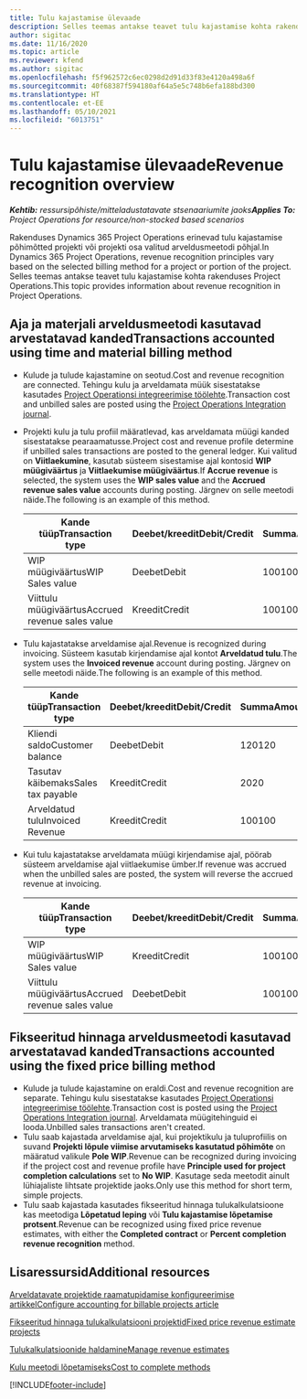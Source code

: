 ```yaml
---
title: Tulu kajastamise ülevaade
description: Selles teemas antakse teavet tulu kajastamise kohta rakenduses Project Operations.
author: sigitac
ms.date: 11/16/2020
ms.topic: article
ms.reviewer: kfend
ms.author: sigitac
ms.openlocfilehash: f5f962572c6ec0298d2d91d33f83e4120a498a6f
ms.sourcegitcommit: 40f68387f594180af64a5e5c748b6efa188bd300
ms.translationtype: HT
ms.contentlocale: et-EE
ms.lasthandoff: 05/10/2021
ms.locfileid: "6013751"
---
```

# <a name="revenue-recognition-overview"></a><span data-ttu-id="4899b-103">Tulu kajastamise ülevaade</span><span class="sxs-lookup"><span data-stu-id="4899b-103">Revenue recognition overview</span></span>

<span data-ttu-id="4899b-104">_**Kehtib:** ressursipõhiste/mitteladustatavate stsenaariumite jaoks_</span><span class="sxs-lookup"><span data-stu-id="4899b-104">_**Applies To:** Project Operations for resource/non-stocked based scenarios_</span></span>

<span data-ttu-id="4899b-105">Rakenduses Dynamics 365 Project Operations erinevad tulu kajastamise põhimõtted projekti või projekti osa valitud arveldusmeetodi põhjal.</span><span class="sxs-lookup"><span data-stu-id="4899b-105">In Dynamics 365 Project Operations, revenue recognition principles vary based on the selected billing method for a project or portion of the project.</span></span> <span data-ttu-id="4899b-106">Selles teemas antakse teavet tulu kajastamise kohta rakenduses Project Operations.</span><span class="sxs-lookup"><span data-stu-id="4899b-106">This topic provides information about revenue recognition in Project Operations.</span></span>

## <a name="transactions-accounted-using-time-and-material-billing-method"></a><span data-ttu-id="4899b-107">Aja ja materjali arveldusmeetodi kasutavad arvestatavad kanded</span><span class="sxs-lookup"><span data-stu-id="4899b-107">Transactions accounted using time and material billing method</span></span>

- <span data-ttu-id="4899b-108">Kulude ja tulude kajastamine on seotud.</span><span class="sxs-lookup"><span data-stu-id="4899b-108">Cost and revenue recognition are connected.</span></span> <span data-ttu-id="4899b-109">Tehingu kulu ja arveldamata müük sisestatakse kasutades [Project Operationsi integreerimise töölehte](../project-accounting/project-operations-integration-journal.md).</span><span class="sxs-lookup"><span data-stu-id="4899b-109">Transaction cost and unbilled sales are posted using the [Project Operations Integration journal](../project-accounting/project-operations-integration-journal.md).</span></span>
- <span data-ttu-id="4899b-110">Projekti kulu ja tulu profiil määratlevad, kas arveldamata müügi kanded sisestatakse pearaamatusse.</span><span class="sxs-lookup"><span data-stu-id="4899b-110">Project cost and revenue profile determine if unbilled sales transactions are posted to the general ledger.</span></span> <span data-ttu-id="4899b-111">Kui valitud on **Viitlaekumine**, kasutab süsteem sisestamise ajal kontosid **WIP müügiväärtus** ja **Viitlaekumise müügiväärtus**.</span><span class="sxs-lookup"><span data-stu-id="4899b-111">If **Accrue revenue** is selected, the system uses the **WIP sales value** and the **Accrued revenue sales value** accounts during posting.</span></span> <span data-ttu-id="4899b-112">Järgnev on selle meetodi näide.</span><span class="sxs-lookup"><span data-stu-id="4899b-112">The following is an example of this method.</span></span>  

  | <span data-ttu-id="4899b-113">Kande tüüp</span><span class="sxs-lookup"><span data-stu-id="4899b-113">Transaction type</span></span> | <span data-ttu-id="4899b-114">Deebet/kreedit</span><span class="sxs-lookup"><span data-stu-id="4899b-114">Debit/Credit</span></span> | <span data-ttu-id="4899b-115">Summa</span><span class="sxs-lookup"><span data-stu-id="4899b-115">Amount</span></span> |
  | --- | --- | --- |
  | <span data-ttu-id="4899b-116">WIP müügiväärtus</span><span class="sxs-lookup"><span data-stu-id="4899b-116">WIP Sales value</span></span> | <span data-ttu-id="4899b-117">Deebet</span><span class="sxs-lookup"><span data-stu-id="4899b-117">Debit</span></span> | <span data-ttu-id="4899b-118">100</span><span class="sxs-lookup"><span data-stu-id="4899b-118">100</span></span> |
  | <span data-ttu-id="4899b-119">Viittulu müügiväärtus</span><span class="sxs-lookup"><span data-stu-id="4899b-119">Accrued revenue sales value</span></span> | <span data-ttu-id="4899b-120">Kreedit</span><span class="sxs-lookup"><span data-stu-id="4899b-120">Credit</span></span> | <span data-ttu-id="4899b-121">100</span><span class="sxs-lookup"><span data-stu-id="4899b-121">100</span></span> |

- <span data-ttu-id="4899b-122">Tulu kajastatakse arveldamise ajal.</span><span class="sxs-lookup"><span data-stu-id="4899b-122">Revenue is recognized during invoicing.</span></span> <span data-ttu-id="4899b-123">Süsteem kasutab kirjendamise ajal kontot **Arveldatud tulu**.</span><span class="sxs-lookup"><span data-stu-id="4899b-123">The system uses the **Invoiced revenue** account during posting.</span></span> <span data-ttu-id="4899b-124">Järgnev on selle meetodi näide.</span><span class="sxs-lookup"><span data-stu-id="4899b-124">The following is an example of this method.</span></span>  

  | <span data-ttu-id="4899b-125">Kande tüüp</span><span class="sxs-lookup"><span data-stu-id="4899b-125">Transaction type</span></span> | <span data-ttu-id="4899b-126">Deebet/kreedit</span><span class="sxs-lookup"><span data-stu-id="4899b-126">Debit/Credit</span></span> | <span data-ttu-id="4899b-127">Summa</span><span class="sxs-lookup"><span data-stu-id="4899b-127">Amount</span></span> |
  | --- | --- | --- |
  | <span data-ttu-id="4899b-128">Kliendi saldo</span><span class="sxs-lookup"><span data-stu-id="4899b-128">Customer balance</span></span> | <span data-ttu-id="4899b-129">Deebet</span><span class="sxs-lookup"><span data-stu-id="4899b-129">Debit</span></span> | <span data-ttu-id="4899b-130">120</span><span class="sxs-lookup"><span data-stu-id="4899b-130">120</span></span> |
  | <span data-ttu-id="4899b-131">Tasutav käibemaks</span><span class="sxs-lookup"><span data-stu-id="4899b-131">Sales tax payable</span></span> | <span data-ttu-id="4899b-132">Kreedit</span><span class="sxs-lookup"><span data-stu-id="4899b-132">Credit</span></span> | <span data-ttu-id="4899b-133">20</span><span class="sxs-lookup"><span data-stu-id="4899b-133">20</span></span> |
  | <span data-ttu-id="4899b-134">Arveldatud tulu</span><span class="sxs-lookup"><span data-stu-id="4899b-134">Invoiced Revenue</span></span> | <span data-ttu-id="4899b-135">Kreedit</span><span class="sxs-lookup"><span data-stu-id="4899b-135">Credit</span></span> | <span data-ttu-id="4899b-136">100</span><span class="sxs-lookup"><span data-stu-id="4899b-136">100</span></span> |

- <span data-ttu-id="4899b-137">Kui tulu kajastatakse arveldamata müügi kirjendamise ajal, pöörab süsteem arveldamise ajal viitlaekumise ümber.</span><span class="sxs-lookup"><span data-stu-id="4899b-137">If revenue was accrued when the unbilled sales are posted, the system will reverse the accrued revenue at invoicing.</span></span>

  | <span data-ttu-id="4899b-138">Kande tüüp</span><span class="sxs-lookup"><span data-stu-id="4899b-138">Transaction type</span></span> | <span data-ttu-id="4899b-139">Deebet/kreedit</span><span class="sxs-lookup"><span data-stu-id="4899b-139">Debit/Credit</span></span> | <span data-ttu-id="4899b-140">Summa</span><span class="sxs-lookup"><span data-stu-id="4899b-140">Amount</span></span> |
  | --- | --- | --- |
  | <span data-ttu-id="4899b-141">WIP müügiväärtus</span><span class="sxs-lookup"><span data-stu-id="4899b-141">WIP Sales value</span></span> | <span data-ttu-id="4899b-142">Kreedit</span><span class="sxs-lookup"><span data-stu-id="4899b-142">Credit</span></span> | <span data-ttu-id="4899b-143">100</span><span class="sxs-lookup"><span data-stu-id="4899b-143">100</span></span> |
  | <span data-ttu-id="4899b-144">Viittulu müügiväärtus</span><span class="sxs-lookup"><span data-stu-id="4899b-144">Accrued revenue sales value</span></span> | <span data-ttu-id="4899b-145">Deebet</span><span class="sxs-lookup"><span data-stu-id="4899b-145">Debit</span></span> | <span data-ttu-id="4899b-146">100</span><span class="sxs-lookup"><span data-stu-id="4899b-146">100</span></span> |

## <a name="transactions-accounted-using-the-fixed-price-billing-method"></a><span data-ttu-id="4899b-147">Fikseeritud hinnaga arveldusmeetodi kasutavad arvestatavad kanded</span><span class="sxs-lookup"><span data-stu-id="4899b-147">Transactions accounted using the fixed price billing method</span></span>

- <span data-ttu-id="4899b-148">Kulude ja tulude kajastamine on eraldi.</span><span class="sxs-lookup"><span data-stu-id="4899b-148">Cost and revenue recognition are separate.</span></span> <span data-ttu-id="4899b-149">Tehingu kulu sisestatakse kasutades [Project Operationsi integreerimise töölehte](../project-accounting/project-operations-integration-journal.md).</span><span class="sxs-lookup"><span data-stu-id="4899b-149">Transaction cost is posted using the [Project Operations Integration journal](../project-accounting/project-operations-integration-journal.md).</span></span> <span data-ttu-id="4899b-150">Arveldamata müügitehinguid ei looda.</span><span class="sxs-lookup"><span data-stu-id="4899b-150">Unbilled sales transactions aren't created.</span></span>
- <span data-ttu-id="4899b-151">Tulu saab kajastada arveldamise ajal, kui projektikulu ja tuluprofiilis on suvand **Projekti lõpule viimise arvutamiseks kasutatud põhimõte** on määratud valikule **Pole WIP**.</span><span class="sxs-lookup"><span data-stu-id="4899b-151">Revenue can be recognized during invoicing if the project cost and revenue profile have **Principle used for project completion calculations** set to **No WIP**.</span></span> <span data-ttu-id="4899b-152">Kasutage seda meetodit ainult lühiajaliste lihtsate projektide jaoks.</span><span class="sxs-lookup"><span data-stu-id="4899b-152">Only use this method for short term, simple projects.</span></span>
- <span data-ttu-id="4899b-153">Tulu saab kajastada kasutades fikseeritud hinnaga tulukalkulatsioone kas meetodiga **Lõpetatud leping** või **Tulu kajastamise lõpetamise protsent**.</span><span class="sxs-lookup"><span data-stu-id="4899b-153">Revenue can be recognized using fixed price revenue estimates, with either the **Completed contract** or **Percent completion revenue recognition** method.</span></span>

## <a name="additional-resources"></a><span data-ttu-id="4899b-154">Lisaressursid</span><span class="sxs-lookup"><span data-stu-id="4899b-154">Additional resources</span></span>
[<span data-ttu-id="4899b-155">Arveldatavate projektide raamatupidamise konfigureerimise artikkel</span><span class="sxs-lookup"><span data-stu-id="4899b-155">Configure accounting for billable projects article</span></span>](../project-accounting/configure-accounting-billable-projects.md)

[<span data-ttu-id="4899b-156">Fikseeritud hinnaga tulukalkulatsiooni projektid</span><span class="sxs-lookup"><span data-stu-id="4899b-156">Fixed price revenue estimate projects</span></span>](rev-rec-percentage-completion-method.md)

[<span data-ttu-id="4899b-157">Tulukalkulatsioonide haldamine</span><span class="sxs-lookup"><span data-stu-id="4899b-157">Manage revenue estimates</span></span>](rev-rec-completed-contract-method.md)

[<span data-ttu-id="4899b-158">Kulu meetodi lõpetamiseks</span><span class="sxs-lookup"><span data-stu-id="4899b-158">Cost to complete methods</span></span>](cost-complete-methods.md)


[!INCLUDE[footer-include](../includes/footer-banner.md)]